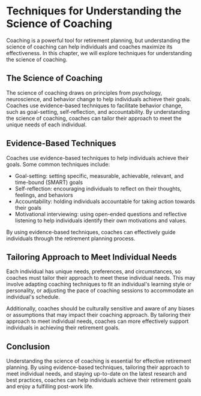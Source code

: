 Techniques for Understanding the Science of Coaching
======================================================================================================

Coaching is a powerful tool for retirement planning, but understanding the science of coaching can help individuals and coaches maximize its effectiveness. In this chapter, we will explore techniques for understanding the science of coaching.

The Science of Coaching
-----------------------

The science of coaching draws on principles from psychology, neuroscience, and behavior change to help individuals achieve their goals. Coaches use evidence-based techniques to facilitate behavior change, such as goal-setting, self-reflection, and accountability. By understanding the science of coaching, coaches can tailor their approach to meet the unique needs of each individual.

Evidence-Based Techniques
-------------------------

Coaches use evidence-based techniques to help individuals achieve their goals. Some common techniques include:

* Goal-setting: setting specific, measurable, achievable, relevant, and time-bound (SMART) goals
* Self-reflection: encouraging individuals to reflect on their thoughts, feelings, and behaviors
* Accountability: holding individuals accountable for taking action towards their goals
* Motivational interviewing: using open-ended questions and reflective listening to help individuals identify their own motivations and values.

By using evidence-based techniques, coaches can effectively guide individuals through the retirement planning process.

Tailoring Approach to Meet Individual Needs
-------------------------------------------

Each individual has unique needs, preferences, and circumstances, so coaches must tailor their approach to meet these individual needs. This may involve adapting coaching techniques to fit an individual's learning style or personality, or adjusting the pace of coaching sessions to accommodate an individual's schedule.

Additionally, coaches should be culturally sensitive and aware of any biases or assumptions that may impact their coaching approach. By tailoring their approach to meet individual needs, coaches can more effectively support individuals in achieving their retirement goals.

Conclusion
----------

Understanding the science of coaching is essential for effective retirement planning. By using evidence-based techniques, tailoring their approach to meet individual needs, and staying up-to-date on the latest research and best practices, coaches can help individuals achieve their retirement goals and enjoy a fulfilling post-work life.
